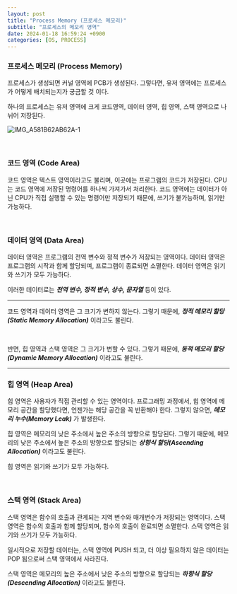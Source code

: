 ```yaml
---
layout: post
title: "Process Memory (프로세스 메모리)"
subtitle: "프로세스의 메모리 영역"
date: 2024-01-18 16:59:24 +0900
categories: [OS, PROCESS]
---
```

### 프로세스 메모리 (Process Memory)

프로세스가 생성되면 커널 영역에 PCB가 생성된다. 그렇다면, 유저 영역에는 프로세스가 어떻게 배치되는지가 궁금할 것 이다.

하나의 프로세스는 유저 영역에 크게 코드영역, 데이터 영역, 힙 영역, 스택 영역으로 나뉘어 저장된다.

![IMG_A581B62AB62A-1](https://github.com/shp7408/shp7408.github.io/assets/62336151/176232f7-f2fe-40b1-9e38-c554f31846c3)

<br>

### 코드 영역 (Code Area)

코드 영역은 텍스트 영역이라고도 불리며, 이곳에는 프로그램의 코드가 저장된다. CPU는 코드 영역에 저장된 명령어를 하나씩 가져가서 처리한다. 코드 영역에는 데이터가 아닌 CPU가 직접 실행할 수 있는 명령어만 저장되기 때문에, 쓰기가 불가능하며, 읽기만 가능하다.

<br>

### 데이터 영역 (Data Area)

데이터 영역은 프로그램의 전역 변수와 정적 변수가 저장되는 영역이다. 데이터 영역은 프로그램의 시작과 함께 할당되며, 프로그램이 종료되면 소멸한다. 데이터 영역은 읽기와 쓰기가 모두 가능하다.

이러한 데이터로는 ***전역 변수, 정적 변수, 상수, 문자열*** 등이 있다.

<hr>

코드 영역과 데이터 영역은 그 크기가 변하지 않는다. 그렇기 때문에, ***정적 메모리 할당(Static Memory Allocation)*** 이라고도 불린다.

<br>

반면, 힙 영역과 스택 영역은 그 크기가 변할 수 있다. 그렇기 때문에, ***동적 메모리 할당(Dynamic Memory Allocation)*** 이라고도 불린다.

<hr>

### 힙 영역 (Heap Area)

힙 영역은 사용자가 직접 관리할 수 있는 영역이다. 프로그래밍 과정에서, 힙 영역에 메모리 공간을 할당했다면, 언젠가는 해당 공간을 꼭 반환해야 한다. 그렇지 않으면, ***메모리 누수(Memory Leak)*** 가 발생한다.

힙 영역은 메모리의 낮은 주소에서 높은 주소의 방향으로 할당된다. 그렇기 때문에, 메모리의 낮은 주소에서 높은 주소의 방향으로 할당되는 ***상향식 할당(Ascending Allocation)*** 이라고도 불린다.

힙 영역은 읽기와 쓰기가 모두 가능하다.

<br>

### 스택 영역 (Stack Area)

스택 영역은 함수의 호출과 관계되는 지역 변수와 매개변수가 저장되는 영역이다. 스택 영역은 함수의 호출과 함께 할당되며, 함수의 호출이 완료되면 소멸한다. 스택 영역은 읽기와 쓰기가 모두 가능하다.

일시적으로 저장할 데이터는, 스택 영역에 PUSH 되고, 더 이상 필요하지 않은 데이터는 POP 됨으로써 스택 영역에서 사라진다.

스택 영역은 메모리의 높은 주소에서 낮은 주소의 방향으로 할당되는 ***하향식 할당(Descending Allocation)*** 이라고도 불린다.